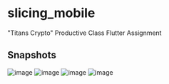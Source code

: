 # slicing_mobile

"Titans Crypto" Productive Class Flutter Assignment

## Snapshots

![image](https://github.com/user-attachments/assets/1c920986-7f2e-4982-b039-4c5c9185fd31) ![image](https://github.com/user-attachments/assets/29c13304-4d01-475f-a3b1-2e277119ac5a)
![image](https://github.com/user-attachments/assets/a43c2deb-abd4-4bb2-9cc5-66f2797496c1) ![image](https://github.com/user-attachments/assets/e53d52f8-a48c-4e82-b7e1-ce022ea6d9d7)
